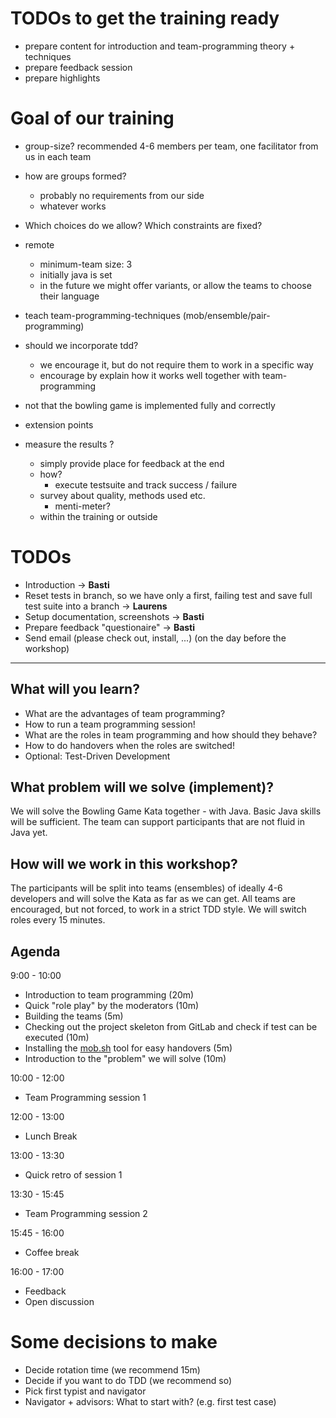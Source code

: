 # TODOs to get the training ready
* prepare content for introduction and team-programming theory + techniques
* prepare feedback session
* prepare highlights


# Goal of our training
* group-size? recommended  4-6 members per team, one facilitator from us in each team

* how are groups formed?
  * probably no requirements from our side
  * whatever works

* Which choices do we allow? Which constraints are fixed?
* remote
  * minimum-team size: 3
  * initially java is set
  * in the future we might offer variants, or allow the teams to choose their language


* teach team-programming-techniques (mob/ensemble/pair-programming)
* should we incorporate tdd?
  * we encourage it, but do not require them to work in a specific way
  * encourage by explain how it works well together with team-programming
* not that the bowling game is implemented fully and correctly

* extension points


* measure the results ?
  * simply provide place for feedback at the end
  * how?
    * execute testsuite and track success / failure
  * survey about quality, methods used etc.
    * menti-meter?
  * within the training or outside


# TODOs

* Introduction -> **Basti**
* Reset tests in branch, so we have only a first, failing test and save full test suite into a branch -> **Laurens**
* Setup documentation, screenshots -> **Basti**
* Prepare feedback "questionaire" -> **Basti**
* Send email (please check out, install, ...) (on the day before the workshop)

---------------------------------------------------------

## What will you learn?

* What are the advantages of team programming?
* How to run a team programming session!
* What are the roles in team programming and how should they behave?
* How to do handovers when the roles are switched!
* Optional: Test-Driven Development


## What problem will we solve (implement)?

We will solve the Bowling Game Kata together - with Java. Basic Java skills will be sufficient. The team can support participants that are not fluid in Java yet.

## How will we work in this workshop?

The participants will be split into teams (ensembles) of ideally 4-6 developers and will solve the Kata as far as we can get.
All teams are encouraged, but not forced, to work in a strict TDD style. We will switch roles every 15 minutes.

## Agenda
9:00 - 10:00            

* Introduction to team programming (20m)
* Quick "role play" by the moderators (10m)
* Building the teams (5m)
* Checking out the project skeleton from GitLab and check if test can be executed (10m)
* Installing the  [mob.sh](https://github.com/remotemobprogramming/mob) tool for easy handovers (5m)
* Introduction to the "problem" we will solve (10m)

10:00 - 12:00   
* Team Programming session 1

12:00 - 13:00  
* Lunch Break

13:00 - 13:30   
* Quick retro of session 1

13:30 - 15:45
* Team Programming session 2

15:45 - 16:00
* Coffee break

16:00 - 17:00
* Feedback
* Open discussion



# Some decisions to make

* Decide rotation time (we recommend 15m)
* Decide if you want to do TDD (we recommend so)
* Pick first typist and navigator
* Navigator + advisors: What to start with? (e.g. first test case)
